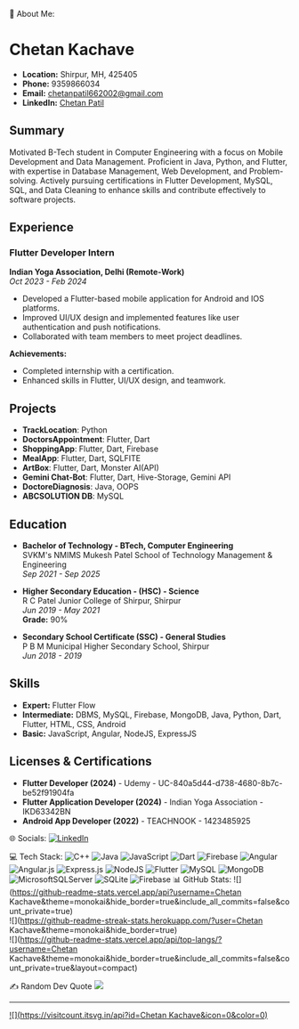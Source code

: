 💫 About Me:
# Chetan Kachave

- **Location:** Shirpur, MH, 425405
- **Phone:** 9359866034
- **Email:** chetanpatil662002@gmail.com
- **LinkedIn:** [Chetan Patil](https://www.linkedin.com/in/chetan-patil-79633a220)

## Summary
Motivated B-Tech student in Computer Engineering with a focus on Mobile Development and Data Management. Proficient in Java, Python, and Flutter, with expertise in Database Management, Web Development, and Problem-solving. Actively pursuing certifications in Flutter Development, MySQL, SQL, and Data Cleaning to enhance skills and contribute effectively to software projects.

## Experience

### Flutter Developer Intern
**Indian Yoga Association, Delhi (Remote-Work)**  
*Oct 2023 - Feb 2024*

- Developed a Flutter-based mobile application for Android and IOS platforms.
- Improved UI/UX design and implemented features like user authentication and push notifications.
- Collaborated with team members to meet project deadlines.

**Achievements:**

- Completed internship with a certification.
- Enhanced skills in Flutter, UI/UX design, and teamwork.

## Projects

- **TrackLocation**: Python
- **DoctorsAppointment**: Flutter, Dart
- **ShoppingApp**: Flutter, Dart, Firebase
- **MealApp**: Flutter, Dart, SQLFITE
- **ArtBox**: Flutter, Dart, Monster AI(API)
- **Gemini Chat-Bot**: Flutter, Dart, Hive-Storage, Gemini API 
- **DoctoreDiagnosis**: Java, OOPS
- **ABCSOLUTION DB**: MySQL

## Education

- **Bachelor of Technology - BTech, Computer Engineering**  
  SVKM's NMIMS Mukesh Patel School of Technology Management & Engineering  
  *Sep 2021 - Sep 2025*

- **Higher Secondary Education - (HSC) - Science**  
  R C Patel Junior College of Shirpur, Shirpur  
  *Jun 2019 - May 2021*  
  **Grade:** 90%

- **Secondary School Certificate (SSC) - General Studies**  
  P B M Municipal Higher Secondary School, Shirpur  
  *Jun 2018 - 2019*

## Skills

- **Expert:** Flutter Flow
- **Intermediate:** DBMS, MySQL, Firebase, MongoDB, Java, Python, Dart, Flutter, HTML, CSS, Android
- **Basic:** JavaScript, Angular, NodeJS, ExpressJS

## Licenses & Certifications

- **Flutter Developer (2024)** - Udemy - UC-840a5d44-d738-4680-8b7c-be52f91904fa
- **Flutter Application Developer (2024)** - Indian Yoga Association - IKD63342BN
- **Android App Developer (2022)** - TEACHNOOK - 1423485925


🌐 Socials:
[![LinkedIn](https://img.shields.io/badge/LinkedIn-%230077B5.svg?logo=linkedin&logoColor=white)](https://linkedin.com/in/www.linkedin.com/in/chetan-patil-79633a220) 

💻 Tech Stack:
![C++](https://img.shields.io/badge/c++-%2300599C.svg?style=for-the-badge&logo=c%2B%2B&logoColor=white) ![Java](https://img.shields.io/badge/java-%23ED8B00.svg?style=for-the-badge&logo=openjdk&logoColor=white) ![JavaScript](https://img.shields.io/badge/javascript-%23323330.svg?style=for-the-badge&logo=javascript&logoColor=%23F7DF1E) ![Dart](https://img.shields.io/badge/dart-%230175C2.svg?style=for-the-badge&logo=dart&logoColor=white) ![Firebase](https://img.shields.io/badge/firebase-%23039BE5.svg?style=for-the-badge&logo=firebase) ![Angular](https://img.shields.io/badge/angular-%23DD0031.svg?style=for-the-badge&logo=angular&logoColor=white) ![Angular.js](https://img.shields.io/badge/angular.js-%23E23237.svg?style=for-the-badge&logo=angularjs&logoColor=white) ![Express.js](https://img.shields.io/badge/express.js-%23404d59.svg?style=for-the-badge&logo=express&logoColor=%2361DAFB) ![NodeJS](https://img.shields.io/badge/node.js-6DA55F?style=for-the-badge&logo=node.js&logoColor=white) ![Flutter](https://img.shields.io/badge/Flutter-%2302569B.svg?style=for-the-badge&logo=Flutter&logoColor=white) ![MySQL](https://img.shields.io/badge/mysql-%2300000f.svg?style=for-the-badge&logo=mysql&logoColor=white) ![MongoDB](https://img.shields.io/badge/MongoDB-%234ea94b.svg?style=for-the-badge&logo=mongodb&logoColor=white) ![MicrosoftSQLServer](https://img.shields.io/badge/Microsoft%20SQL%20Server-CC2927?style=for-the-badge&logo=microsoft%20sql%20server&logoColor=white) ![SQLite](https://img.shields.io/badge/sqlite-%2307405e.svg?style=for-the-badge&logo=sqlite&logoColor=white) ![Firebase](https://img.shields.io/badge/Firebase-039BE5?style=for-the-badge&logo=Firebase&logoColor=white)
📊 GitHub Stats:
![](https://github-readme-stats.vercel.app/api?username=Chetan Kachave&theme=monokai&hide_border=true&include_all_commits=false&count_private=true)<br/>
![](https://github-readme-streak-stats.herokuapp.com/?user=Chetan Kachave&theme=monokai&hide_border=true)<br/>
![](https://github-readme-stats.vercel.app/api/top-langs/?username=Chetan Kachave&theme=monokai&hide_border=true&include_all_commits=false&count_private=true&layout=compact)

✍️ Random Dev Quote
![](https://quotes-github-readme.vercel.app/api?type=horizontal&theme=radical)

---
[![](https://visitcount.itsvg.in/api?id=Chetan Kachave&icon=0&color=0)](https://visitcount.itsvg.in)

<!-- Proudly created with GPRM ( https://gprm.itsvg.in ) -->

